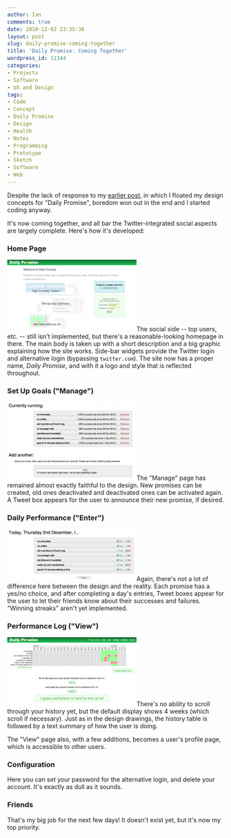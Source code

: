 ```yaml
---
author: Ian
comments: true
date: 2010-12-02 23:35:30
layout: post
slug: daily-promise-coming-together
title: 'Daily Promise: Coming Together'
wordpress_id: 11344
categories:
- Projects
- Software
- UX and Design
tags:
- Code
- Concept
- Daily Promise
- Design
- Health
- Notes
- Programming
- Prototype
- Sketch
- Software
- Web
---
```


Despite the lack of response to my [earlier post](/blog/daily-promise-design-sketches), in which I floated my design concepts for "Daily Promise", boredom won out in the end and I started coding anyway.

It's now coming together, and all bar the Twitter-integrated social aspects are largely complete.  Here's how it's developed:

### Home Page

[![Daily Promise: Home](/blog/2010/12/dailypromise-home-300x166.png)](/blog/2010/12/dailypromise-home.png)The social side -- top users, etc. -- still isn't implemented, but there's a reasonable-looking homepage in there.  The main body is taken up with a short description and a big graphic explaining how the site works.  Side-bar widgets provide the Twitter login and alternative login (bypassing `twitter.com`).  The site now has a proper name, _Daily Promise_, and with it a logo and style that is reflected throughout.

### Set Up Goals ("Manage")

[![Daily Promise: Manage](/blog/2010/12/dailypromise-manage-300x181.png)](/blog/2010/12/dailypromise-manage.png)The "Manage" page has remained almost exactly faithful to the design.  New promises can be created, old ones deactivated and deactivated ones can be activated again.  A Tweet box appears for the user to announce their new promise, if desired.

### Daily Performance ("Enter")

[![Daily Promise: Enter](/blog/2010/12/dailypromise-entry-300x120.png)](/blog/2010/12/dailypromise-entry.png)Again, there's not a lot of difference here between the design and the reality.  Each promise has a yes/no choice, and after completing a day's entries, Tweet boxes appear for the user to let their friends know about their successes and failures.  "Winning streaks" aren't yet implemented.

### Performance Log ("View")

[![Daily Promise: View](/blog/2010/12/dailypromise-view-300x160.png)](/blog/2010/12/dailypromise-view.png)There's no ability to scroll through your history yet, but the default display shows 4 weeks (which scroll if necessary).  Just as in the design drawings, the history table is followed by a text summary of how the user is doing.

The "View" page also, with a few additions, becomes a user's profile page, which is accessible to other users.

### Configuration

Here you can set your password for the alternative login, and delete your account.  It's exactly as dull as it sounds.

### Friends

That's my big job for the next few days!  It doesn't exist yet, but it's now my top priority.
